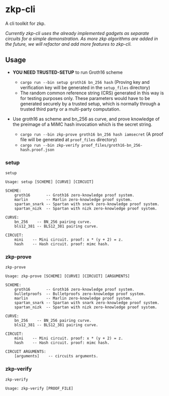 # zkp-cli

A cli toolkit for zkp.

*Currently zkp-cli uses the already implemented gadgets as separate circuits for a simple demonstration. As more zkp algorithms are added in the future, we will refactor and add more features to zkp-cli.*

## Usage

- **YOU NEED TRUSTED-SETUP** to run Groth16 scheme
  - `cargo run --bin setup groth16 bn_256 hash` (Proving key and verification key will be generated in the `setup_files` directory)
  - The random common reference string (CRS) generated in this way is for testing purposes only. These parameters would have to be generated securely by a trusted setup, which is normally through a trusted third party or a multi-party computation.

- Use groth16 as scheme and bn_256 as curve, and prove knowledge of the preimage of a MiMC hash invocation which is the secret string.
  - `cargo run --bin zkp-prove groth16 bn_256 hash iamsecret` (A proof file will be generated at `proof_files` directory)
  - `cargo run --bin zkp-verify proof_files/groth16-bn_256-hash.proof.json`

### setup

```
setup

Usage: setup [SCHEME] [CURVE] [CIRCUIT]

SCHEME:
    groth16       -- Groth16 zero-knowledge proof system.
    marlin        -- Marlin zero-knowledge proof system.
    spartan_snark -- Spartan with snark zero-knowledge proof system.
    spartan_nizk  -- Spartan with nizk zero-knowledge proof system.

CURVE:
    bn_256    -- BN_256 pairing curve.
    bls12_381 -- BLS12_381 pairing curve.

CIRCUIT:
    mini    -- Mini circuit. proof: x * (y + 2) = z.
    hash    -- Hash circuit. proof: mimc hash.

```

### zkp-prove

```
zkp-prove

Usage: zkp-prove [SCHEME] [CURVE] [CIRCUIT] [ARGUMENTS]

SCHEME:
    groth16       -- Groth16 zero-knowledge proof system.
    bulletproofs  -- Bulletproofs zero-knowledge proof system.
    marlin        -- Marlin zero-knowledge proof system.
    spartan_snark -- Spartan with snark zero-knowledge proof system.
    spartan_nizk  -- Spartan with nizk zero-knowledge proof system.

CURVE:
    bn_256    -- BN_256 pairing curve.
    bls12_381 -- BLS12_381 pairing curve.

CIRCUIT:
    mini    -- Mini circuit. proof: x * (y + 2) = z.
    hash    -- Hash circuit. proof: mimc hash.

CIRCUIT ARGUMENTS:
    [arguments]    -- circuits arguments.

```

### zkp-verify

```
zkp-verify

Usage: zkp-verify [PROOF_FILE]

```

